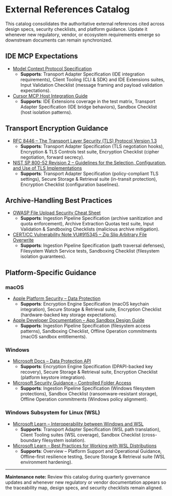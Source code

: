 # External References Catalog

This catalog consolidates the authoritative external references cited across design specs, security checklists, and platform guidance. Update it whenever new regulatory, vendor, or ecosystem requirements emerge so downstream documents can remain synchronized.

## IDE MCP Expectations

- [Model Context Protocol Specification](https://github.com/modelcontextprotocol/specification)
  - **Supports**: Transport Adapter Specification (IDE integration requirements), Client Tooling (CLI & SDK) and IDE Extensions suites, Input Validation Checklist (message framing and payload validation expectations).
- [Cursor MCP Host Integration Guide](https://docs.cursor.com/advanced/model-context-protocol)
  - **Supports**: IDE Extensions coverage in the test matrix, Transport Adapter Specification (IDE bridge behaviors), Sandbox Checklist (host isolation patterns).

## Transport Encryption Guidance

- [RFC 8446 – The Transport Layer Security (TLS) Protocol Version 1.3](https://www.rfc-editor.org/rfc/rfc8446)
  - **Supports**: Transport Adapter Specification (TLS negotiation hooks), Encryption & TLS Controls test suite, Encryption Checklist (cipher negotiation, forward secrecy).
- [NIST SP 800-52 Revision 2 – Guidelines for the Selection, Configuration, and Use of TLS Implementations](https://csrc.nist.gov/publications/detail/sp/800-52/rev-2/final)
  - **Supports**: Transport Adapter Specification (policy-compliant TLS settings), Secure Storage & Retrieval suite (in-transit protection), Encryption Checklist (configuration baselines).

## Archive-Handling Best Practices

- [OWASP File Upload Security Cheat Sheet](https://cheatsheetseries.owasp.org/cheatsheets/File_Upload_Cheat_Sheet.html)
  - **Supports**: Ingestion Pipeline Specification (archive sanitization and quota enforcement), Archive Extraction Quotas test suite, Input Validation & Sandboxing Checklists (malicious archive mitigation).
- [CERT/CC Vulnerability Note VU#915345 – Zip Slip Arbitrary File Overwrite](https://www.kb.cert.org/vuls/id/915345)
  - **Supports**: Ingestion Pipeline Specification (path traversal defenses), Filesystem Watch Service tests, Sandboxing Checklist (filesystem isolation guarantees).

## Platform-Specific Guidance

### macOS

- [Apple Platform Security – Data Protection](https://support.apple.com/guide/security/welcome/web)
  - **Supports**: Encryption Engine Specification (macOS keychain integration), Secure Storage & Retrieval suite, Encryption Checklist (hardware-backed key storage expectations).
- [Apple Developer Documentation – App Sandbox Design Guide](https://developer.apple.com/library/archive/documentation/Security/Conceptual/AppSandboxDesignGuide/AppSandboxInDepth/AppSandboxInDepth.html)
  - **Supports**: Ingestion Pipeline Specification (filesystem access patterns), Sandboxing Checklist, Offline Operation commitments (macOS sandbox entitlements).

### Windows

- [Microsoft Docs – Data Protection API](https://learn.microsoft.com/windows/win32/seccng/data-protection)
  - **Supports**: Encryption Engine Specification (DPAPI-backed key recovery), Secure Storage & Retrieval suite, Encryption Checklist (platform keystore integration).
- [Microsoft Security Guidance – Controlled Folder Access](https://learn.microsoft.com/microsoft-365/security/defender-endpoint/controlled-folder-access)
  - **Supports**: Ingestion Pipeline Specification (Windows filesystem protections), Sandbox Checklist (ransomware-resistant storage), Offline Operation commitments (Windows policy alignment).

### Windows Subsystem for Linux (WSL)

- [Microsoft Learn – Interoperability between Windows and WSL](https://learn.microsoft.com/windows/wsl/filesystems)
  - **Supports**: Transport Adapter Specification (WSL path translation), Client Tooling suites (WSL coverage), Sandbox Checklist (cross-boundary filesystem isolation).
- [Microsoft Learn – Best Practices for Working with WSL Distributions](https://learn.microsoft.com/windows/wsl/best-practices)
  - **Supports**: Overview – Platform Support and Operational Guidance, Offline-first resilience testing, Secure Storage & Retrieval suite (WSL environment hardening).

---

**Maintenance note:** Review this catalog during quarterly governance updates and whenever new regulatory or vendor documentation appears so the traceability map, design specs, and security checklists remain aligned.
